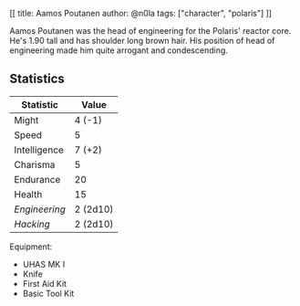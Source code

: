 [[
title: Aamos Poutanen
author: @n0la
tags: ["character", "polaris"]
]]

Aamos Poutanen was the head of engineering for the Polaris' reactor
core. He's 1.90 tall and has shoulder long brown hair. His position
of head of engineering made him quite arrogant and condescending.

## Statistics

| Statistic         | Value
|-------------------|-------------------------
| Might             | 4 (-1)
| Speed             | 5
| Intelligence      | 7 (+2)
| Charisma          | 5
| Endurance         | 20
| Health            | 15
| *Engineering*     | 2 (2d10)
| *Hacking*         | 2 (2d10)

Equipment:

* UHAS MK I
* Knife
* First Aid Kit
* Basic Tool Kit
